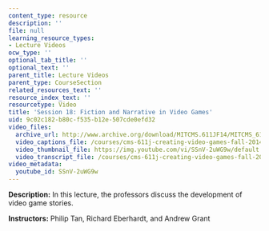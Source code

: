 ```yaml
---
content_type: resource
description: ''
file: null
learning_resource_types:
- Lecture Videos
ocw_type: ''
optional_tab_title: ''
optional_text: ''
parent_title: Lecture Videos
parent_type: CourseSection
related_resources_text: ''
resource_index_text: ''
resourcetype: Video
title: 'Session 18: Fiction and Narrative in Video Games'
uid: 9c02c182-b80c-f535-b12e-507cde0efd32
video_files:
  archive_url: http://www.archive.org/download/MITCMS.611JF14/MITCMS_611JF14_lec18_300k.mp4
  video_captions_file: /courses/cms-611j-creating-video-games-fall-2014/687f32e0c9b456a79d363972a6f98e97_SSnV-2uWG9w.vtt
  video_thumbnail_file: https://img.youtube.com/vi/SSnV-2uWG9w/default.jpg
  video_transcript_file: /courses/cms-611j-creating-video-games-fall-2014/0471dae99aad7621a8663b1a36aef184_SSnV-2uWG9w.pdf
video_metadata:
  youtube_id: SSnV-2uWG9w
---
```


**Description:** In this lecture, the professors discuss the development of video game stories.

**Instructors:** Philip Tan, Richard Eberhardt, and Andrew Grant